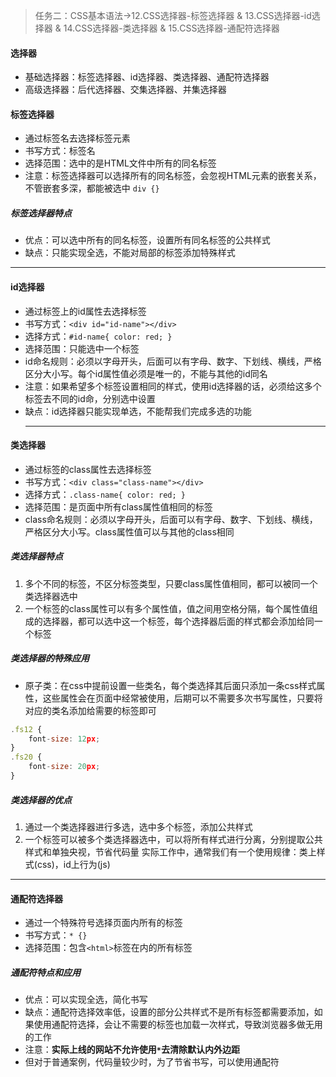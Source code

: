 > 任务二：CSS基本语法->12.CSS选择器-标签选择器 & 13.CSS选择器-id选择器 & 14.CSS选择器-类选择器 & 15.CSS选择器-通配符选择器

#### 选择器
- 基础选择器：标签选择器、id选择器、类选择器、通配符选择器
- 高级选择器：后代选择器、交集选择器、并集选择器

#### 标签选择器
- 通过标签名去选择标签元素
- 书写方式：标签名
- 选择范围：选中的是HTML文件中所有的同名标签
- 注意：标签选择器可以选择所有的同名标签，会忽视HTML元素的嵌套关系，不管嵌套多深，都能被选中
`div {}`

##### 标签选择器特点
- 优点：可以选中所有的同名标签，设置所有同名标签的公共样式
- 缺点：只能实现全选，不能对局部的标签添加特殊样式

***

#### id选择器
- 通过标签上的id属性去选择标签
- 书写方式：`<div id="id-name"></div>`
- 选择方式：`#id-name{ color: red; }`
- 选择范围：只能选中一个标签
- id命名规则：必须以字母开头，后面可以有字母、数字、下划线、横线，严格区分大小写。每个id属性值必须是唯一的，不能与其他的id同名
- 注意：如果希望多个标签设置相同的样式，使用id选择器的话，必须给这多个标签去不同的id命，分别选中设置
- 缺点：id选择器只能实现单选，不能帮我们完成多选的功能
  ***

#### 类选择器
- 通过标签的class属性去选择标签
- 书写方式：`<div class="class-name"></div>`
- 选择方式：`.class-name{ color: red; }`
- 选择范围：是页面中所有class属性值相同的标签
- class命名规则：必须以字母开头，后面可以有字母、数字、下划线、横线，严格区分大小写。class属性值可以与其他的class相同
  
##### 类选择器特点
1. 多个不同的标签，不区分标签类型，只要class属性值相同，都可以被同一个类选择器选中
2. 一个标签的class属性可以有多个属性值，值之间用空格分隔，每个属性值组成的选择器，都可以选中这一个标签，每个选择器后面的样式都会添加给同一个标签

##### 类选择器的特殊应用
- 原子类：在css中提前设置一些类名，每个类选择其后面只添加一条css样式属性，这些属性会在页面中经常被使用，后期可以不需要多次书写属性，只要将对应的类名添加给需要的标签即可
```js
.fs12 {
    font-size: 12px;
}
.fs20 {
    font-size: 20px;
}
```

##### 类选择器的优点
1. 通过一个类选择器进行多选，选中多个标签，添加公共样式
2. 一个标签可以被多个类选择器选中，可以将所有样式进行分离，分别提取公共样式和单独央视，节省代码量
实际工作中，通常我们有一个使用规律：类上样式(css)，id上行为(js)
***
#### 通配符选择器
- 通过一个特殊符号选择页面内所有的标签
- 书写方式：`* {}`
- 选择范围：包含`<html>`标签在内的所有标签

##### 通配符特点和应用
- 优点：可以实现全选，简化书写
- 缺点：通配符选择效率低，设置的部分公共样式不是所有标签都需要添加，如果使用通配符选择，会让不需要的标签也加载一次样式，导致浏览器多做无用的工作
- 注意：**实际上线的网站不允许使用`*`去清除默认内外边距**
- 但对于普通案例，代码量较少时，为了节省书写，可以使用通配符